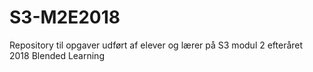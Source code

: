 # S3-M2E2018
Repository til opgaver udført af elever og lærer på S3 modul 2 efteråret 2018 Blended Learning

